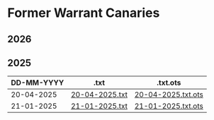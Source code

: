 # Former Warrant Canaries

## 2026

## 2025

| DD-MM-YYYY | .txt | .txt.ots |
| --- | --- | --- |
| 20-04-2025 | [20-04-2025.txt](./20-04-2025.txt) | [20-04-2025.txt.ots](./20-04-2025.txt.ots) |
| 21-01-2025 | [21-01-2025.txt](./21-01-2025.txt) | [21-01-2025.txt.ots](../canary.txt.ots) |
